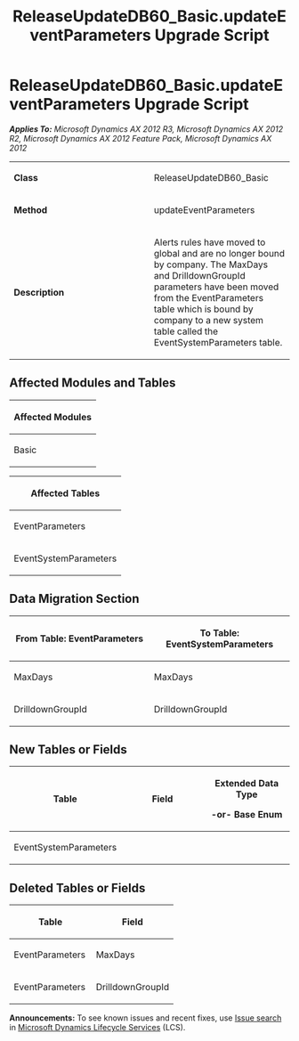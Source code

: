 ﻿---
title: ReleaseUpdateDB60_Basic.updateEventParameters Upgrade Script
TOCTitle: ReleaseUpdateDB60_Basic.updateEventParameters Upgrade Script
ms:assetid: a9078586-ff24-b96e-2798-ffac3af7fea1
ms:mtpsurl: https://msdn.microsoft.com/en-us/library/JJ686411(v=AX.60)
ms:contentKeyID: 49710367
ms.date: 05/18/2015
mtps_version: v=AX.60
---

# ReleaseUpdateDB60\_Basic.updateEventParameters Upgrade Script 


_**Applies To:** Microsoft Dynamics AX 2012 R3, Microsoft Dynamics AX 2012 R2, Microsoft Dynamics AX 2012 Feature Pack, Microsoft Dynamics AX 2012_

<table>
<colgroup>
<col style="width: 50%" />
<col style="width: 50%" />
</colgroup>
<tbody>
<tr class="odd">
<td><p><strong>Class</strong></p></td>
<td><p>ReleaseUpdateDB60_Basic</p></td>
</tr>
<tr class="even">
<td><p><strong>Method</strong></p></td>
<td><p>updateEventParameters</p></td>
</tr>
<tr class="odd">
<td><p><strong>Description</strong></p></td>
<td><p>Alerts rules have moved to global and are no longer bound by company. The MaxDays and DrilldownGroupId parameters have been moved from the EventParameters table which is bound by company to a new system table called the EventSystemParameters table.</p></td>
</tr>
</tbody>
</table>


## Affected Modules and Tables

<table>
<colgroup>
<col style="width: 100%" />
</colgroup>
<thead>
<tr class="header">
<th><p>Affected Modules</p></th>
</tr>
</thead>
<tbody>
<tr class="odd">
<td><p>Basic</p></td>
</tr>
</tbody>
</table>


<table>
<colgroup>
<col style="width: 100%" />
</colgroup>
<thead>
<tr class="header">
<th><p>Affected Tables</p></th>
</tr>
</thead>
<tbody>
<tr class="odd">
<td><p>EventParameters</p></td>
</tr>
<tr class="even">
<td><p>EventSystemParameters</p></td>
</tr>
</tbody>
</table>


## Data Migration Section

<table>
<colgroup>
<col style="width: 50%" />
<col style="width: 50%" />
</colgroup>
<thead>
<tr class="header">
<th><p>From Table: EventParameters</p></th>
<th><p>To Table: EventSystemParameters</p></th>
</tr>
</thead>
<tbody>
<tr class="odd">
<td><p>MaxDays</p></td>
<td><p>MaxDays</p></td>
</tr>
<tr class="even">
<td><p>DrilldownGroupId</p></td>
<td><p>DrilldownGroupId</p></td>
</tr>
</tbody>
</table>


## New Tables or Fields

<table>
<colgroup>
<col style="width: 33%" />
<col style="width: 33%" />
<col style="width: 33%" />
</colgroup>
<thead>
<tr class="header">
<th><p>Table</p></th>
<th><p>Field</p></th>
<th><p>Extended Data Type</p>
<p>-or- Base Enum</p></th>
</tr>
</thead>
<tbody>
<tr class="odd">
<td><p>EventSystemParameters</p></td>
<td><p></p></td>
<td><p></p></td>
</tr>
</tbody>
</table>


## Deleted Tables or Fields

<table>
<colgroup>
<col style="width: 50%" />
<col style="width: 50%" />
</colgroup>
<thead>
<tr class="header">
<th><p>Table</p></th>
<th><p>Field</p></th>
</tr>
</thead>
<tbody>
<tr class="odd">
<td><p>EventParameters</p></td>
<td><p>MaxDays</p></td>
</tr>
<tr class="even">
<td><p>EventParameters</p></td>
<td><p>DrilldownGroupId</p></td>
</tr>
</tbody>
</table>

  
**Announcements:** To see known issues and recent fixes, use [Issue search](http://go.microsoft.com/fwlink/?linkid=389258) in [Microsoft Dynamics Lifecycle Services](http://go.microsoft.com/fwlink/?linkid=306505) (LCS).

